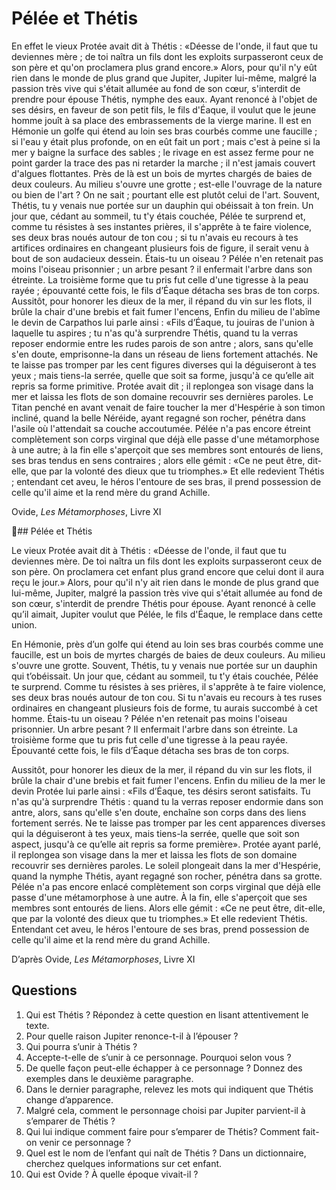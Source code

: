 # Pélée et Thétis

En effet le vieux Protée avait dit à Thétis : «Déesse de l'onde, il faut que tu deviennes mère ; de toi naîtra un fils dont les exploits surpasseront ceux de son père et qu'on proclamera plus grand encore.» Alors, pour qu'il n'y eût rien dans le monde de plus grand que Jupiter, Jupiter lui-même, malgré la passion très vive qui s'était allumée au fond de son cœur, s'interdit de prendre pour épouse Thétis, nymphe des eaux. Ayant renoncé à l'objet de ses désirs, en faveur de son petit fils, le fils d'Éaque, il voulut que le jeune homme jouît à sa place des embrassements de la vierge marine. Il est en Hémonie un golfe qui étend au loin ses bras courbés comme une faucille ; si l'eau y était plus profonde, on en eût fait un port ; mais c'est à peine si la mer y baigne la surface des sables ; le rivage en est assez ferme pour ne point garder la trace des pas ni retarder la marche ; il n'est jamais couvert d'algues flottantes. Près de là est un bois de myrtes chargés de baies de deux couleurs. Au milieu s'ouvre une grotte ; est-elle l'ouvrage de la nature ou bien de l'art ? On ne sait ; pourtant elle est plutôt celui de l'art. Souvent, Thétis, tu y venais nue portée sur un dauphin qui obéissait à ton frein. Un jour que, cédant au sommeil, tu t'y étais couchée, Pélée te surprend et, comme tu résistes à ses instantes prières, il s'apprête à te faire violence, ses deux bras noués autour de ton cou ; si tu n'avais eu recours à tes artifices ordinaires en changeant plusieurs fois de figure, il serait venu à bout de son audacieux dessein. Étais-tu un oiseau ? Pélée n'en retenait pas moins l'oiseau prisonnier ; un arbre pesant ? il enfermait l'arbre dans son étreinte. La troisième forme que tu pris fut celle d'une tigresse à la peau rayée ; épouvanté cette fois, le fils d’Éaque détacha ses bras de ton corps.
Aussitôt, pour honorer les dieux de la mer, il répand du vin sur les flots, il brûle la chair d'une brebis et fait fumer l'encens, Enfin du milieu de l'abîme le devin de Carpathos lui parle ainsi : «Fils d’Éaque, tu jouiras de l'union à laquelle tu aspires ; tu n'as qu'à surprendre Thétis, quand tu la verras reposer endormie entre les rudes parois de son antre ; alors, sans qu'elle s'en doute, emprisonne-la dans un réseau de liens fortement attachés. Ne te laisse pas tromper par les cent figures diverses qui la déguiseront à tes yeux ; mais tiens-la serrée, quelle que soit sa forme, jusqu'à ce qu’elle ait repris sa forme primitive. Protée avait dit ; il replongea son visage dans la mer et laissa les flots de son domaine recouvrir ses dernières paroles. Le Titan penché en avant venait de faire toucher la mer d'Hespérie à son timon incliné, quand la belle Néréide, ayant regagné son rocher, pénétra dans l'asile où l'attendait sa couche accoutumée. Pélée n'a pas encore étreint complètement son corps virginal que déjà elle passe d'une métamorphose à une autre; à la fin elle s'aperçoit que ses membres sont entourés de liens, ses bras tendus en sens contraires ; alors elle gémit : «Ce ne peut être, dit-elle, que par la volonté des dieux que tu triomphes.» Et elle redevient Thétis ; entendant cet aveu, le héros l'entoure de ses bras, il prend possession de celle qu'il aime et la rend mère du grand Achille.

Ovide, *Les Métamorphoses*, Livre XI

## Pélée et Thétis

Le vieux Protée avait dit à Thétis : «Déesse de l'onde, il faut que tu deviennes mère. De toi naîtra un fils dont les exploits surpasseront ceux de son père. On proclamera cet enfant plus grand encore que celui dont il aura reçu le jour.» Alors, pour qu'il n'y ait rien dans le monde de plus grand que lui-même, Jupiter, malgré la passion très vive qui s'était allumée au fond de son cœur, s'interdit de prendre Thétis pour épouse. Ayant renoncé à celle qu’il aimait, Jupiter voulut que Pélée, le fils d'Éaque, le remplace dans cette union.

En Hémonie, près d’un golfe qui étend au loin ses bras courbés comme une faucille, est un bois de myrtes chargés de baies de deux couleurs. Au milieu s'ouvre une grotte. Souvent, Thétis, tu y venais nue portée sur un dauphin qui t’obéissait. Un jour que, cédant au sommeil, tu t'y étais couchée, Pélée te surprend. Comme tu résistes à ses prières, il s'apprête à te faire violence, ses deux bras noués autour de ton cou. Si tu n'avais eu recours à tes ruses ordinaires en changeant plusieurs fois de forme, tu aurais succombé à cet homme. Étais-tu un oiseau ? Pélée n'en retenait pas moins l'oiseau prisonnier. Un arbre pesant ? Il enfermait l'arbre dans son étreinte. La troisième forme que tu pris fut celle d'une tigresse à la peau rayée. Épouvanté cette fois, le fils d’Éaque détacha ses bras de ton corps.

Aussitôt, pour honorer les dieux de la mer, il répand du vin sur les flots, il brûle la chair d'une brebis et fait fumer l'encens. Enfin du milieu de la mer le devin Protée lui parle ainsi : «Fils d’Éaque, tes désirs seront satisfaits. Tu n'as qu'à surprendre Thétis : quand tu la verras reposer endormie dans son antre, alors, sans qu'elle s'en doute, enchaîne son corps dans des liens fortement serrés. Ne te laisse pas tromper par les cent apparences diverses qui la déguiseront à tes yeux, mais tiens-la serrée, quelle que soit son aspect, jusqu'à ce qu’elle ait repris sa forme première». Protée ayant parlé, il replongea son visage dans la mer et laissa les flots de son domaine recouvrir ses dernières paroles. Le soleil plongeait dans la mer d'Hespérie, quand la nymphe Thétis, ayant regagné son rocher, pénétra dans sa grotte. Pélée n'a pas encore enlacé complètement son corps virginal que déjà elle passe d'une métamorphose à une autre. À la fin, elle s'aperçoit que ses membres sont entourés de liens. Alors elle gémit : «Ce ne peut être, dit-elle, que par la volonté des dieux que tu triomphes.» Et elle redevient Thétis. Entendant cet aveu, le héros l'entoure de ses bras, prend possession de celle qu'il aime et la rend mère du grand Achille.

D’après Ovide, *Les Métamorphoses*, Livre XI

## Questions

1. Qui est Thétis ? Répondez à cette question en lisant attentivement le texte.
2. Pour quelle raison Jupiter renonce-t-il à l’épouser ?
3. Qui pourra s’unir à Thétis ?
4. Accepte-t-elle de s’unir à ce personnage. Pourquoi selon vous ?
5. De quelle façon peut-elle échapper à ce personnage ? Donnez des exemples dans le deuxième paragraphe.
6. Dans le dernier paragraphe, relevez les mots qui indiquent que Thétis change d’apparence.
7. Malgré cela, comment le personnage choisi par Jupiter parvient-il à s’emparer de Thétis ?
8. Qui lui indique comment faire pour s’emparer de Thétis? Comment fait-on venir ce personnage ?
9. Quel est le nom de l’enfant qui naît de Thétis ? Dans un dictionnaire, cherchez quelques informations sur cet enfant.
10. Qui est Ovide ? À quelle époque vivait-il ?